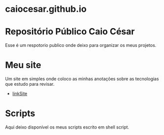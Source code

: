 # caiocesar.github.io

# Repositório Público Caio César

Esse é um respotorio publico onde deixo para organizar os meus projetos.

# Meu site

Um site em simples onde coloco as minhas anotações sobre as tecnologias que estudo para revisar.
 - [linkSite](https://caio-cesar-nojosa.github.io/Anotacao_na_web/)

# Scripts
Aqui deixo disponível os meus scripts escrito em shell script.
